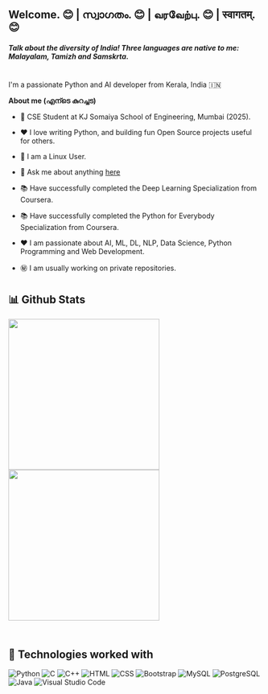 ## Welcome. 😊 | സ്വാഗതം. 😊 | வரவேற்பு. 😊 | स्वागतम्‌. 😊
#### <em>Talk about the diversity of India! Three languages are native to me: Malayalam, Tamizh and Samskrta. </em>

#

I'm a passionate Python and AI developer from Kerala, India 🇮🇳

**About me (എന്ടെ കുറച്ചട)**

- 💼 CSE Student at KJ Somaiya School of Engineering, Mumbai (2025).

- ❤️ I love writing Python, and building fun Open Source projects useful for others.

- 🐧 I am a Linux User.

- 💬 Ask me about anything [here](https://github.com/sushantnair/sushantnair/issues)

- 📚 Have successfully completed the Deep Learning Specialization from Coursera.

- 📚 Have successfully completed the Python for Everybody Specialization from Coursera.

- ❤️ I am passionate about AI, ML, DL, NLP, Data Science, Python Programming and Web Development.

- ㊙️ I am usually working on private repositories.

#

## 📊 Github Stats

<span>
<table>
  <tr><img height="300" src="https://github-readme-stats.vercel.app/api?username=sushantnair&show=reviews,discussions_started,discussions_answered,prs_merged,prs_merged_percentage&show_icons=true&theme=cobalt" /></tr>
  <tr><img height="300" src="https://api.githubtrends.io/user/svg/sushantnair/langs" /></tr>
</table>
</span>

#

## 🧩 Technologies worked with

<p>
<img alt="Python" src="https://img.shields.io/badge/Python-14354C.svg?logo=python&logoColor=white">
<img alt="C" src="https://img.shields.io/badge/JavaScript-F7DF1E.svg?logo=javascript&logoColor=black">
<img alt="C++" src="https://img.shields.io/badge/C%2B%2B-00599C?logo=c%2B%2B&logoColor=white">
<img alt="HTML" src="https://img.shields.io/badge/HTML-E34F26.svg?logo=html5&logoColor=white">
<img alt="CSS" src="https://img.shields.io/badge/CSS-1572B6.svg?logo=css3&logoColor=white">
<img alt="Bootstrap" src="https://img.shields.io/badge/Bootstrap-7952B3.svg?logo=bootstrap&logoColor=white">
<img alt="MySQL" src="https://img.shields.io/badge/MySQL-00000F?logo=mysql&logoColor=white">
<img alt="PostgreSQL" src ="https://img.shields.io/badge/PostgreSQL-316192.svg?logo=postgresql&logoColor=white">
<img alt="Java" src="https://img.shields.io/badge/Java-ED8B00?logo=Java&logoColor=white">
<img alt="Visual Studio Code" src="https://img.shields.io/badge/Visual%20Studio%20Code-0078d7.svg?logo=visual-studio-code&logoColor=white">
</p>
